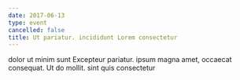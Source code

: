 ```yaml
---
date: 2017-06-13
type: event
cancelled: false
title: Ut pariatur. incididunt Lorem consectetur
---
```

dolor ut minim sunt Excepteur pariatur. ipsum magna amet, occaecat consequat. Ut do mollit. sint quis consectetur
